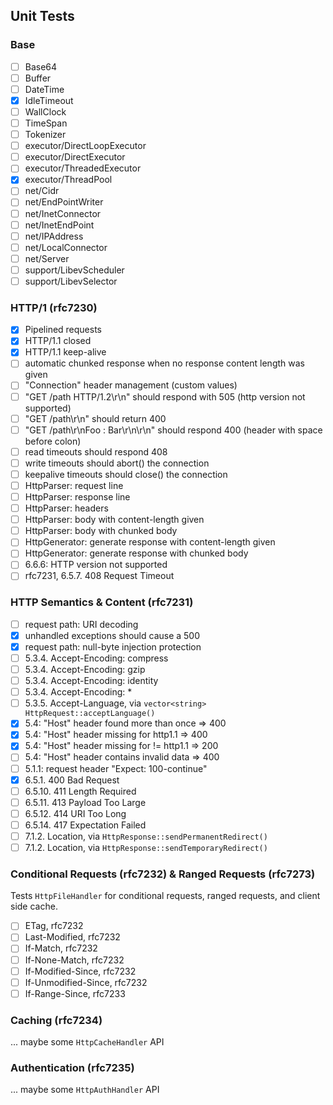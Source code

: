 
## Unit Tests

### Base

- [ ] Base64
- [ ] Buffer
- [ ] DateTime
- [x] IdleTimeout
- [ ] WallClock
- [ ] TimeSpan
- [ ] Tokenizer
- [ ] executor/DirectLoopExecutor
- [ ] executor/DirectExecutor
- [ ] executor/ThreadedExecutor
- [x] executor/ThreadPool
- [ ] net/Cidr
- [ ] net/EndPointWriter
- [ ] net/InetConnector
- [ ] net/InetEndPoint
- [ ] net/IPAddress
- [ ] net/LocalConnector
- [ ] net/Server
- [ ] support/LibevScheduler
- [ ] support/LibevSelector

### HTTP/1 (rfc7230)

- [x] Pipelined requests
- [x] HTTP/1.1 closed
- [x] HTTP/1.1 keep-alive
- [ ] automatic chunked response when no response content length was given
- [ ] "Connection" header management (custom values)
- [ ] "GET /path HTTP/1.2\r\n" should respond with 505 (http version not supported)
- [ ] "GET /path\r\n" should return 400
- [ ] "GET /path\r\nFoo : Bar\r\n\r\n" should respond 400 (header with space before colon)
- [ ] read timeouts should respond 408
- [ ] write timeouts should abort() the connection
- [ ] keepalive timeouts should close() the connection
- [ ] HttpParser: request line
- [ ] HttpParser: response line
- [ ] HttpParser: headers
- [ ] HttpParser: body with content-length given
- [ ] HttpParser: body with chunked body
- [ ] HttpGenerator: generate response with content-length given
- [ ] HttpGenerator: generate response with chunked body
- [ ] 6.6.6: HTTP version not supported
- [ ] rfc7231, 6.5.7. 408 Request Timeout

### HTTP Semantics & Content (rfc7231)

- [ ] request path: URI decoding
- [x] unhandled exceptions should cause a 500
- [x] request path: null-byte injection protection
- [ ] 5.3.4. Accept-Encoding: compress
- [ ] 5.3.4. Accept-Encoding: gzip
- [ ] 5.3.4. Accept-Encoding: identity
- [ ] 5.3.4. Accept-Encoding: *
- [ ] 5.3.5. Accept-Language, via `vector<string> HttpRequest::acceptLanguage()`
- [x] 5.4: "Host" header found more than once => 400
- [x] 5.4: "Host" header missing for http1.1 => 400
- [x] 5.4: "Host" header missing for != http1.1 => 200
- [ ] 5.4: "Host" header contains invalid data => 400
- [ ] 5.1.1: request header "Expect: 100-continue"
- [x] 6.5.1. 400 Bad Request
- [ ] 6.5.10. 411 Length Required
- [ ] 6.5.11. 413 Payload Too Large
- [ ] 6.5.12. 414 URI Too Long
- [ ] 6.5.14. 417 Expectation Failed
- [ ] 7.1.2.  Location, via `HttpResponse::sendPermanentRedirect()`
- [ ] 7.1.2.  Location, via `HttpResponse::sendTemporaryRedirect()`

### Conditional Requests (rfc7232) & Ranged Requests (rfc7273)

Tests `HttpFileHandler` for conditional requests, ranged requests,
and client side cache.

- [ ] ETag, rfc7232
- [ ] Last-Modified, rfc7232
- [ ] If-Match, rfc7232
- [ ] If-None-Match, rfc7232
- [ ] If-Modified-Since, rfc7232
- [ ] If-Unmodified-Since, rfc7232
- [ ] If-Range-Since, rfc7233

### Caching (rfc7234)

... maybe some `HttpCacheHandler` API

### Authentication (rfc7235)

... maybe some `HttpAuthHandler` API

